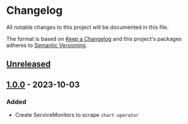 # Changelog

All notable changes to this project will be documented in this file.

The format is based on [Keep a Changelog](http://keepachangelog.com/en/1.0.0/)
and this project's packages adheres to [Semantic Versioning](http://semver.org/spec/v2.0.0.html).

## [Unreleased]

## [1.0.0] - 2023-10-03

### Added

- Create ServiceMonitors to scrape `chart-operator`

[Unreleased]: https://github.com/giantswarm/chart-operator-servicemonitors/compare/v1.0.0...HEAD
[1.0.0]: https://github.com/giantswarm/chart-operator-servicemonitors/compare/v0.0.0...v1.0.0
